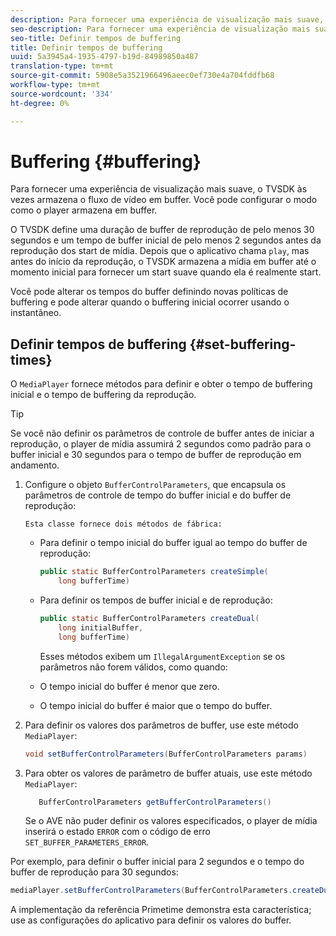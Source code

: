 ```yaml
---
description: Para fornecer uma experiência de visualização mais suave, o TVSDK às vezes armazena o fluxo de vídeo em buffer. Você pode configurar o modo como o player armazena em buffer.
seo-description: Para fornecer uma experiência de visualização mais suave, o TVSDK às vezes armazena o fluxo de vídeo em buffer. Você pode configurar o modo como o player armazena em buffer.
seo-title: Definir tempos de buffering
title: Definir tempos de buffering
uuid: 5a3945a4-1935-4797-b19d-84989850a487
translation-type: tm+mt
source-git-commit: 5908e5a3521966496aeec0ef730e4a704fddfb68
workflow-type: tm+mt
source-wordcount: '334'
ht-degree: 0%

---
```



# Buffering {#buffering}

Para fornecer uma experiência de visualização mais suave, o TVSDK às vezes armazena o fluxo de vídeo em buffer. Você pode configurar o modo como o player armazena em buffer.

O TVSDK define uma duração de buffer de reprodução de pelo menos 30 segundos e um tempo de buffer inicial de pelo menos 2 segundos antes da reprodução dos start de mídia. Depois que o aplicativo chama `play`, mas antes do início da reprodução, o TVSDK armazena a mídia em buffer até o momento inicial para fornecer um start suave quando ela é realmente start.

Você pode alterar os tempos do buffer definindo novas políticas de buffering e pode alterar quando o buffering inicial ocorrer usando o instantâneo.

## Definir tempos de buffering {#set-buffering-times}

O `MediaPlayer` fornece métodos para definir e obter o tempo de buffering inicial e o tempo de buffering da reprodução.

>[!TIP]
>
>Se você não definir os parâmetros de controle de buffer antes de iniciar a reprodução, o player de mídia assumirá 2 segundos como padrão para o buffer inicial e 30 segundos para o tempo de buffer de reprodução em andamento.

1. Configure o objeto `BufferControlParameters`, que encapsula os parâmetros de controle de tempo do buffer inicial e do buffer de reprodução:

       Esta classe fornece dois métodos de fábrica:
   
   * Para definir o tempo inicial do buffer igual ao tempo do buffer de reprodução:

      ```java
      public static BufferControlParameters createSimple( 
          long bufferTime)
      ```

   * Para definir os tempos de buffer inicial e de reprodução:

      ```java
      public static BufferControlParameters createDual( 
          long initialBuffer,   
          long bufferTime)
      ```

      Esses métodos exibem um `IllegalArgumentException` se os parâmetros não forem válidos, como quando:

   * O tempo inicial do buffer é menor que zero.
   * O tempo inicial do buffer é maior que o tempo do buffer.

1. Para definir os valores dos parâmetros de buffer, use este método `MediaPlayer`:

   ```java
   void setBufferControlParameters(BufferControlParameters params)
   ```

1. Para obter os valores de parâmetro de buffer atuais, use este método `MediaPlayer`:

   ```java
      BufferControlParameters getBufferControlParameters()  
   ```

   Se o AVE não puder definir os valores especificados, o player de mídia inserirá o estado `ERROR` com o código de erro `SET_BUFFER_PARAMETERS_ERROR`.

<!--<a id="example_B5C5004188574D8D8AB8525742767280"></a>-->

Por exemplo, para definir o buffer inicial para 2 segundos e o tempo do buffer de reprodução para 30 segundos:

```java
mediaPlayer.setBufferControlParameters(BufferControlParameters.createDual(2000, 30000));
```

A implementação da referência Primetime demonstra esta característica; use as configurações do aplicativo para definir os valores do buffer.